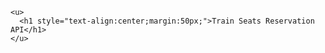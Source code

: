     <u>
      <h1 style="text-align:center;margin:50px;">Train Seats Reservation API</h1>
    </u>
<!--     <h2 style="text-align:center;margin:50px;">
      GET : <a href="https://naughty-erin-tie.cyclic.app//seats"> /seats</a>
    </h2>
    <h2 style="text-align:center;margin:50px;">
      PATCH : <a href="https://naughty-erin-tie.cyclic.app//seats/reserve"> /seats/reserve</a>
    </h2>
    <h2 style="text-align:center;margin-left:-500px;" >Backend Features :- </h2>
    <h3 style="width:fit-content;margin:auto">
      <ol >
        <li>User can book the seats at  [ /seats/reserve ].</li>
        <li>You have to provide the number of required seats in body of the request.</li>
        <li>An user can book upto 7 seats at a time. </li>
        <li>In the backend priority will be to book seats in single row.</li>
        <li>If required seats are not available i single row, seats will be booked in nearby rows.</li>
      </ol>
    </h3> -->
<!--     <br/>
   <h2 style="text-align:center;margin-left:-500px;" >Frontend Features :- </h2>
   <h3>1. Reservation Form</h3><br/>
   <img src=""><br/>
   <h3>2. Booked Seats</h3><br/>
   <img src=""><br/>
   <h3>3. Coach 01 <br/>(green => available,  gray with seat number =>already reserved,  gray with capital letter of name => reserved by current user) </h3><br/>
   <img src="">
 -->
